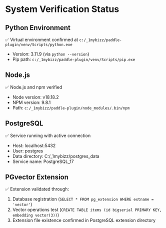 # System Verification Status

## Python Environment
✅ Virtual environment confirmed at `c:/_1mybizz/paddle-plugin/venv/Scripts/python.exe`  
- Version: 3.11.9 (via `python --version`)
- Pip path: `c:/_1mybizz/paddle-plugin/venv/Scripts/pip.exe`

## Node.js
✅ Node.js and npm verified  
- Node version: v18.18.2  
- NPM version: 9.8.1  
- Path: `c:/_1mybizz/paddle-plugin/node_modules/.bin/npm`

## PostgreSQL
✅ Service running with active connection  
- Host: localhost:5432  
- User: postgres  
- Data directory: C:/_1mybizz/postgres_data  
- Service name: PostgreSQL_17

## PGvector Extension
✅ Extension validated through:  
1. Database registration (`SELECT * FROM pg_extension WHERE extname = 'vector'`)  
2. Vector operations test (`CREATE TABLE items (id bigserial PRIMARY KEY, embedding vector(3))`)  
3. Extension file existence confirmed in PostgreSQL extension directory
